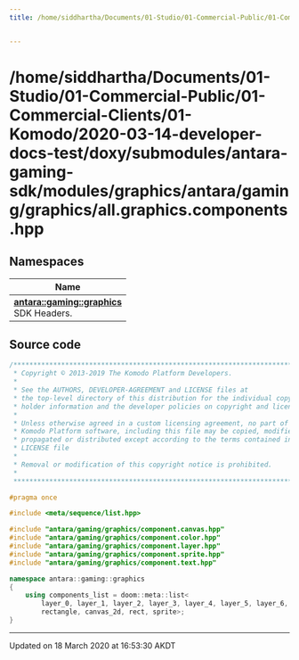 ```yaml
---
title: /home/siddhartha/Documents/01-Studio/01-Commercial-Public/01-Commercial-Clients/01-Komodo/2020-03-14-developer-docs-test/doxy/submodules/antara-gaming-sdk/modules/graphics/antara/gaming/graphics/all.graphics.components.hpp


---
```


# /home/siddhartha/Documents/01-Studio/01-Commercial-Public/01-Commercial-Clients/01-Komodo/2020-03-14-developer-docs-test/doxy/submodules/antara-gaming-sdk/modules/graphics/antara/gaming/graphics/all.graphics.components.hpp







## Namespaces

| Name           |
| -------------- |
| **[antara::gaming::graphics](Namespaces/namespaceantara_1_1gaming_1_1graphics.md)** <br>SDK Headers.  |














## Source code

```cpp
/******************************************************************************
 * Copyright © 2013-2019 The Komodo Platform Developers.                      *
 *                                                                            *
 * See the AUTHORS, DEVELOPER-AGREEMENT and LICENSE files at                  *
 * the top-level directory of this distribution for the individual copyright  *
 * holder information and the developer policies on copyright and licensing.  *
 *                                                                            *
 * Unless otherwise agreed in a custom licensing agreement, no part of the    *
 * Komodo Platform software, including this file may be copied, modified,     *
 * propagated or distributed except according to the terms contained in the   *
 * LICENSE file                                                               *
 *                                                                            *
 * Removal or modification of this copyright notice is prohibited.            *
 *                                                                            *
 ******************************************************************************/

#pragma once

#include <meta/sequence/list.hpp> 

#include "antara/gaming/graphics/component.canvas.hpp" 
#include "antara/gaming/graphics/component.color.hpp"  
#include "antara/gaming/graphics/component.layer.hpp"  
#include "antara/gaming/graphics/component.sprite.hpp" 
#include "antara/gaming/graphics/component.text.hpp"   

namespace antara::gaming::graphics
{
    using components_list = doom::meta::list<
        layer_0, layer_1, layer_2, layer_3, layer_4, layer_5, layer_6, layer_7, layer_8, layer_9, layer_10, layer_11, color, outline_color, fill_color,
        rectangle, canvas_2d, rect, sprite>;
}
```


-------------------------------

Updated on 18 March 2020 at 16:53:30 AKDT
